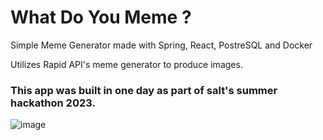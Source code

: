 # What Do You Meme ?

Simple Meme Generator made with Spring, React, PostreSQL and Docker   

Utilizes Rapid API's meme generator to produce images.

### This app was built in one day as part of salt's summer hackathon 2023.

![image](https://i.imgur.com/uV91SOC.png)
